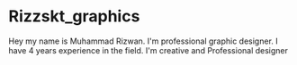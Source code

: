 # Rizzskt_graphics
Hey my name is Muhammad Rizwan. I'm professional graphic designer. I have 4 years experience in the field. I'm creative and Professional designer 
